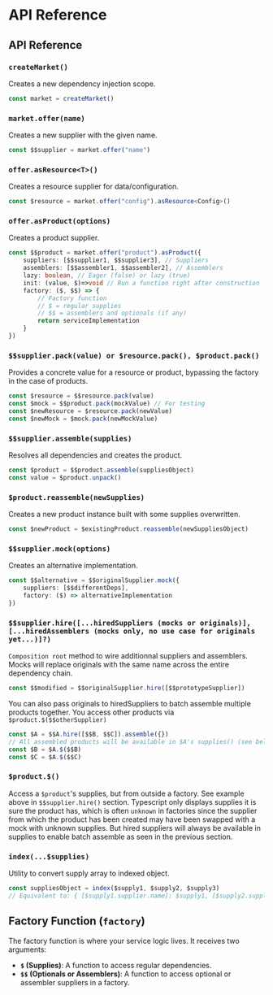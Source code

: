 # API Reference

## API Reference

### `createMarket()`

Creates a new dependency injection scope.

```ts
const market = createMarket()
```

### `market.offer(name)`

Creates a new supplier with the given name.

```ts
const $$supplier = market.offer("name")
```

### `offer.asResource<T>()`

Creates a resource supplier for data/configuration.

```ts
const $resource = market.offer("config").asResource<Config>()
```

### `offer.asProduct(options)`

Creates a product supplier.

```ts
const $$product = market.offer("product").asProduct({
    suppliers: [$$supplier1, $$supplier3], // Suppliers
    assemblers: [$$assembler1, $$assembler2], // Assemblers
    lazy: boolean, // Eager (false) or lazy (true)
    init: (value, $)=>void // Run a function right after construction
    factory: ($, $$) => {
        // Factory function
        // $ = regular supplies
        // $$ = assemblers and optionals (if any)
        return serviceImplementation
    }
})
```

### `$$supplier.pack(value) or $resource.pack(), $product.pack()`

Provides a concrete value for a resource or product, bypassing the factory in the case of products.

```ts
const $resource = $$resource.pack(value)
const $mock = $$product.pack(mockValue) // For testing
const $newResource = $resource.pack(newValue)
const $newMock = $mock.pack(newMockValue)
```

### `$$supplier.assemble(supplies)`

Resolves all dependencies and creates the product.

```ts
const $product = $$product.assemble(suppliesObject)
const value = $product.unpack()
```

### `$product.reassemble(newSupplies)`

Creates a new product instance built with some supplies overwritten.

```ts
const $newProduct = $existingProduct.reassemble(newSuppliesObject)
```

### `$$supplier.mock(options)`

Creates an alternative implementation.

```ts
const $$alternative = $$originalSupplier.mock({
    suppliers: [$$differentDeps],
    factory: ($) => alternativeImplementation
})
```

### `$$supplier.hire([...hiredSuppliers (mocks or originals)], [...hiredAssemblers (mocks only, no use case for originals yet...)]?)`

`Composition root` method to wire additionnal suppliers and assemblers. Mocks will replace originals
with the same name across the entire dependency chain.

```ts
const $$modified = $$originalSupplier.hire([$$prototypeSupplier])
```

You can also pass originals to hiredSuppliers to batch assemble multiple products together. You access other products via `$product.$($$otherSupplier)`

```ts
const $A = $$A.hire([$$B, $$C]).assemble({})
// All assembled products will be available in $A's supplies() (see below)
const $B = $A.$($$B)
const $C = $A.$($$C)
```

### `$product.$()`

Access a `$product`'s supplies, but from outside a factory. See example above in `$$supplier.hire()` section. Typescript only displays supplies it is sure the product has, which is often `unknown` in factories since the supplier from which the product has been created may have been swapped with a mock with unknown supplies. But hired suppliers will always be available in supplies to enable batch assemble as seen in the previous section.

### `index(...$supplies)`

Utility to convert supply array to indexed object.

```ts
const suppliesObject = index($supply1, $supply2, $supply3)
// Equivalent to: { [$supply1.supplier.name]: $supply1, [$supply2.supplier.name]: $supply2, ... }
```

## Factory Function (`factory`)

The factory function is where your service logic lives. It receives two arguments:

-   **`$` (Supplies)**: A function to access regular dependencies.
-   **`$$` (Optionals or Assemblers)**: A function to access optional or assembler suppliers in a factory.
